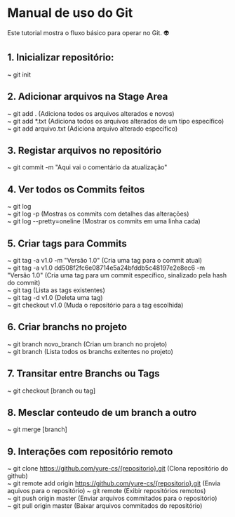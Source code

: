 # Manual de uso do Git
Este tutorial mostra o fluxo básico para operar no Git. :alien:
## 1. Inicializar repositório:

~ git init

## 2. Adicionar arquivos na Stage Area

~ git add . (Adiciona todos os arquivos alterados e novos)  
~ git add *.txt (Adiciona todos os arquivos alterados de um tipo específico)  
~ git add arquivo.txt (Adiciona arquivo alterado específico)

## 3. Registar arquivos no repositório

~ git commit -m "Aqui vai o comentário da atualização"

## 4. Ver todos os Commits feitos

~ git log  
~ git log -p (Mostras os commits com detalhes das alterações)  
~ git log --pretty=oneline (Mostrar os commits em uma linha cada)

## 5. Criar tags para Commits

~ git tag -a v1.0 -m "Versão 1.0" (Cria uma tag para o commit atual)  
~ git tag -a v1.0 dd508f2fc6e08714e5a24bfddb5c48197e2e8ec6 -m "Versão 1.0" (Cria uma tag para um commit específico, sinalizado pela hash do commit)  
~ git tag (Lista as tags existentes)  
~ git tag -d v1.0 (Deleta uma tag)  
~ git checkout v1.0 (Muda o repositório para a tag escolhida)

## 6. Criar branchs no projeto

~ git branch novo_branch (Crian um branch no projeto)  
~ git branch (Lista todos os branchs exitentes no projeto)

## 7. Transitar entre Branchs ou Tags

~ git checkout [branch ou tag]

## 8. Mesclar conteudo de um branch a outro

~ git merge [branch]

## 9. Interações com repositório remoto

~ git clone https://github.com/yure-cs/{repositorio}.git (Clona repositório do github)  
~ git remote add origin https://github.com/yure-cs/{repositorio}.git (Envia aquivos para o repositório)
~ git remote (Exibir repositórios remotos)  
~ git push origin master (Enviar arquivos commitados para o repositório)   
~ git pull origin master (Baixar arquivos commitados do repositório)
